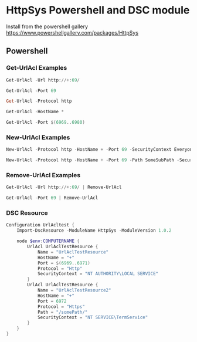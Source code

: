# HttpSys Powershell and DSC module

Install from the powershell gallery https://www.powershellgallery.com/packages/HttpSys

## Powershell

### Get-UrlAcl Examples

```powershell
Get-UrlAcl -Url http://+:69/

Get-UrlAcl -Port 69

Get-UrlAcl -Protocol http

Get-UrlAcl -HostName *

Get-UrlAcl -Port $(6969..6980)
```

### New-UrlAcl Examples

```powershell
New-UrlAcl -Protocol http -HostName + -Port 69 -SecurityContext Everyone

New-UrlAcl -Protocol http -HostName + -Port 69 -Path SomeSubPath -SecurityContext Everyone
```

### Remove-UrlAcl Examples

```powershell
Get-UrlAcl -Url http://+:69/ | Remove-UrlAcl

Get-UrlAcl -Port 69 | Remove-UrlAcl
```

### DSC Resource

```powershell
Configuration UrlAcltest {
    Import-DscResource -ModuleName HttpSys -ModuleVersion 1.0.2

    node $env:COMPUTERNAME {
        UrlAcl UrlAclTestResource {
            Name = "UrlAclTestResource"
            HostName = "+"
            Port = $(6969..6971)
            Protocol = "Http"
            SecurityContext = "NT AUTHORITY\LOCAL SERVICE"
        }
        UrlAcl UrlAclTestResource {
            Name = "UrlAclTestResource2"
            HostName = "+"
            Port = 6972
            Protocol = "Https"
            Path = "/somePath/"
            SecurityContext = "NT SERVICE\TermService"
        }
    }
}
```
